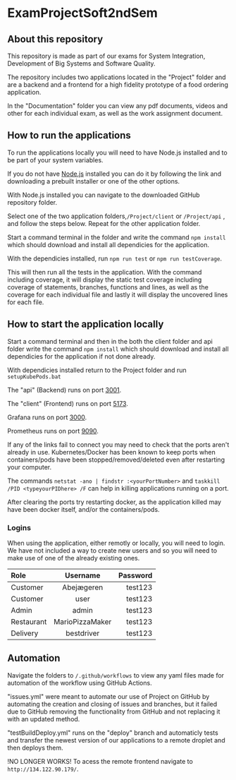 # ExamProjectSoft2ndSem
## About this repository
This repository is made as part of our exams for System Integration, Development of  Big Systems and Software Quality.

The repository includes two applications located in the "Project" folder and are a backend and a frontend for a high fidelity prototype of a food ordering application. 

In the "Documentation" folder you can view any pdf documents, videos and other for each individual exam, as well as the work assignment document.

## How to run the applications
To run the applications locally you will need to have Node.js installed and to be part of your system variables.

If you do not have [Node.js](https://nodejs.org/en/download/prebuilt-installer) installed you can do it by following the link and downloading a prebuilt installer or one of the other options.

With Node.js installed you can navigate to the downloaded GitHub repository folder. 

Select one of the two application folders,`/Project/client` or `/Project/api` , and follow the steps below. Repeat for the other application folder. 


Start a command terminal in the folder and write the command `npm install` which should download and install all dependicies for the application.

With the dependicies installed, run `npm run test` or `npm run testCoverage`.

This will then run all the tests in the application. With the command including coverage, it will display the static test coverage including coverage of statements, branches, functions and lines, as well as the coverage for each individual file and lastly it will display the uncovered lines for each file.

## How to start the application locally
Start a command terminal and then in the both the client folder and api folder write the command `npm install` which should download and install all dependicies for the application if not done already.

With dependicies installed return to the Project folder and run `setupKubePods.bat`

The "api" (Backend) runs on port [3001](http://localhost/3001).

The "client" (Frontend) runs on port [5173](http://localhost/5173).

Grafana runs on port [3000](http://localhost:3000).

Prometheus runs on port [9090](http://localhost:9090).

If any of the links fail to connect you may need to check that the ports aren't already in use. Kubernetes/Docker has been known to keep ports when containers/pods have been stopped/removed/deleted even after restarting your computer. 

The commands
`netstat -ano | findstr :<yourPortNumber>`
and
`taskkill /PID <typeyourPIDhere> /F`
can help in killing applications running on a port.

After clearing the ports try restarting docker, as the application killed may have been docker itself, and/or the containers/pods.

### Logins

When using the application, either remotly or locally, you will need to login. We have not included a way to create new users and so you will need to make use of one of the already existing ones.

| Role | Username | Password |
| :--- | :----: | ---: |
| Customer | Abejægeren | test123 |
| Customer | user | test123 |
| Admin | admin | test123 |
| Restaurant | MarioPizzaMaker | test123 |
| Delivery | bestdriver | test123 |

## Automation
Navigate the folders to `/.github/workflows` to view any yaml files made for automation of the workflow using GitHub Actions.

"issues.yml" were meant to automate our use of Project on GitHub by automating the creation and closing of issues and branches, but it failed due to GitHub removing the functionality from GitHub and not replacing it with an updated method.

"testBuildDeploy.yml" runs on the "deploy" branch and automaticly tests and transfer the newest version of our applications to a remote droplet and then deploys them.

!NO LONGER WORKS!
To acess the remote frontend navigate to `http://134.122.90.179/`.
